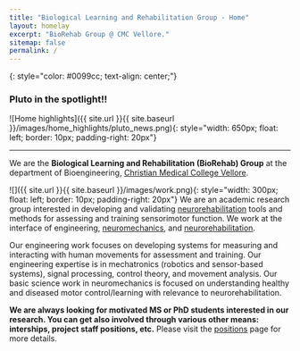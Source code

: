 ```yaml
---
title: "Biological Learning and Rehabilitation Group - Home"
layout: homelay
excerpt: "BioRehab Group @ CMC Vellore."
sitemap: false
permalink: /
---
```


{: style="color: #0099cc; text-align: center;"}
### **Pluto in the spotlight!!**

![Home highlights]({{ site.url }}{{ site.baseurl }}/images/home_highlights/pluto_news.png){: style="width: 650px; float: left; border: 10px; padding-right: 20px"}

---

We are the **Biological Learning and Rehabilitation (BioRehab) Group** at the department of Bioengineering, [Christian Medical College Vellore](https://www.cmch-vellore.edu/).

![]({{ site.url }}{{ site.baseurl }}/images/work.png){: style="width: 300px; float: left; border: 10px; padding-right: 20px"} We are an academic research group interested in developing and validating [neurorehabilitation](https://en.wikipedia.org/wiki/Neurorehabilitation) tools and methods for assessing and training sensorimotor function. We work at the interface of engineering, [neuromechanics](https://en.wikipedia.org/wiki/Neuromechanics), and [neurorehabilitation](https://en.wikipedia.org/wiki/Neurorehabilitation).

Our engineering work focuses on developing systems for measuring and interacting with human movements for assessment and training. Our engineering expertise is in mechatronics (robotics and sensor-based systems), signal processing, control theory, and movement analysis. Our basic science work in neuromechanics is focused on understanding healthy and diseased motor control/learning with relevance to neurorehabilitation.

**We are always looking for motivated MS or PhD students interested in our research. You can get also involved through various other means: interships, project staff positions, etc.** Please visit the [positions](/vacancies) page for more details.
